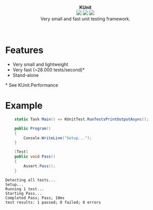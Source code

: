 <p align="center">
  <strong>KUnit</strong>
  <br/>
  <img src="https://img.shields.io/badge/License-MIT-green.svg">
  <img src="https://img.shields.io/badge/version-1.0.0-green.svg">
  <img src="https://img.shields.io/badge/build-passing-green.svg">
  <br/>
  Very small and fast unit testing framework.
  <br/><br/><br/>
</p>

# Features
- Very small and lightweight
- Very fast (~28.000 tests/second)*
- Stand-alone

\* See KUnit.Performance

# Example

```cs
    static Task Main() => KUnitTest.RunTestsPrintOutputAsync();

    public Program()
    {
        Console.WriteLine("Setup...");
    }

    [Test]
    public void Pass()
    {
        Assert.Pass();
    }       
```
```
Detecting all tests...
Setup...
Running 1 test...
Starting Pass...
Completed Pass; Pass; 10ms
test results: 1 passed; 0 failed; 0 errors
```
